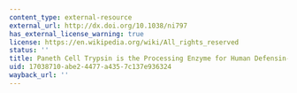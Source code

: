 ```yaml
---
content_type: external-resource
external_url: http://dx.doi.org/10.1038/ni797
has_external_license_warning: true
license: https://en.wikipedia.org/wiki/All_rights_reserved
status: ''
title: Paneth Cell Trypsin is the Processing Enzyme for Human Defensin-5
uid: 17038710-abe2-4477-a435-7c137e936324
wayback_url: ''
---
```

